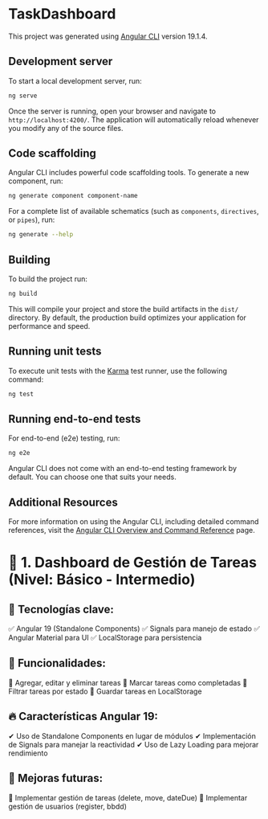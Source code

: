 # TaskDashboard

This project was generated using [Angular CLI](https://github.com/angular/angular-cli) version 19.1.4.

## Development server

To start a local development server, run:

```bash
ng serve
```

Once the server is running, open your browser and navigate to `http://localhost:4200/`. The application will automatically reload whenever you modify any of the source files.

## Code scaffolding

Angular CLI includes powerful code scaffolding tools. To generate a new component, run:

```bash
ng generate component component-name
```

For a complete list of available schematics (such as `components`, `directives`, or `pipes`), run:

```bash
ng generate --help
```

## Building

To build the project run:

```bash
ng build
```

This will compile your project and store the build artifacts in the `dist/` directory. By default, the production build optimizes your application for performance and speed.

## Running unit tests

To execute unit tests with the [Karma](https://karma-runner.github.io) test runner, use the following command:

```bash
ng test
```

## Running end-to-end tests

For end-to-end (e2e) testing, run:

```bash
ng e2e
```

Angular CLI does not come with an end-to-end testing framework by default. You can choose one that suits your needs.

## Additional Resources

For more information on using the Angular CLI, including detailed command references, visit the [Angular CLI Overview and Command Reference](https://angular.dev/tools/cli) page.

# 🚀 1. Dashboard de Gestión de Tareas (Nivel: Básico - Intermedio)

## 📌 Tecnologías clave:
✅ Angular 19 (Standalone Components)
✅ Signals para manejo de estado
✅ Angular Material para UI
✅ LocalStorage para persistencia

## 📖 Funcionalidades:
🔹 Agregar, editar y eliminar tareas
🔹 Marcar tareas como completadas
🔹 Filtrar tareas por estado
🔹 Guardar tareas en LocalStorage

## 🔥 Características Angular 19:
✔ Uso de Standalone Components en lugar de módulos
✔ Implementación de Signals para manejar la reactividad
✔ Uso de Lazy Loading para mejorar rendimiento

## 🌟 Mejoras futuras:
🔹 Implementar gestión de tareas (delete, move, dateDue)
🔹 Implementar gestión de usuarios (register, bbdd)